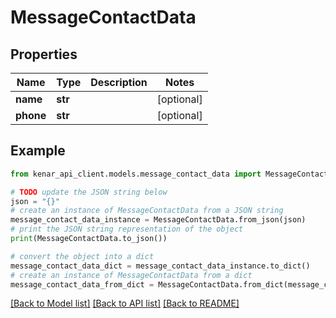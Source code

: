 # MessageContactData


## Properties

Name | Type | Description | Notes
------------ | ------------- | ------------- | -------------
**name** | **str** |  | [optional] 
**phone** | **str** |  | [optional] 

## Example

```python
from kenar_api_client.models.message_contact_data import MessageContactData

# TODO update the JSON string below
json = "{}"
# create an instance of MessageContactData from a JSON string
message_contact_data_instance = MessageContactData.from_json(json)
# print the JSON string representation of the object
print(MessageContactData.to_json())

# convert the object into a dict
message_contact_data_dict = message_contact_data_instance.to_dict()
# create an instance of MessageContactData from a dict
message_contact_data_from_dict = MessageContactData.from_dict(message_contact_data_dict)
```
[[Back to Model list]](../README.md#documentation-for-models) [[Back to API list]](../README.md#documentation-for-api-endpoints) [[Back to README]](../README.md)


